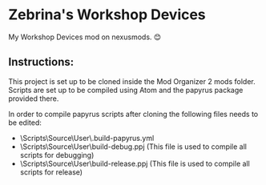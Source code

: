 # Zebrina's Workshop Devices
My Workshop Devices mod on nexusmods. :blush:

## Instructions:
This project is set up to be cloned inside the Mod Organizer 2 mods folder. Scripts are set up to be compiled using Atom and the papyrus package provided there.

In order to compile papyrus scripts after cloning the following files needs to be edited:
* \\Scripts\\Source\\User\\\.build-papyrus\.yml
* \\Scripts\\Source\\User\\build-debug.ppj (This file is used to compile all scripts for debugging)
* \\Scripts\\Source\\User\\build-release.ppj (This file is used to compile all scripts for release)
